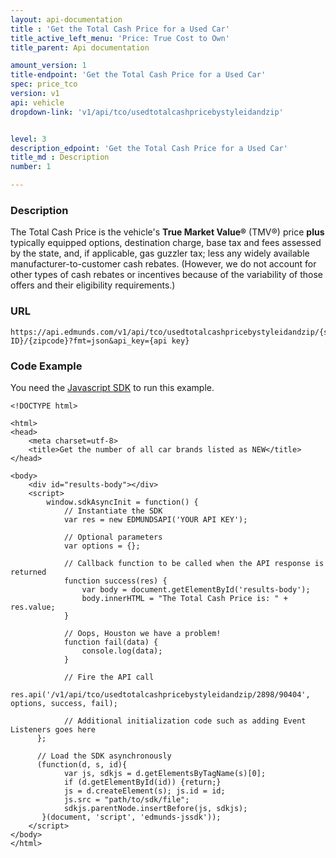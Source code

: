 ```yaml
---
layout: api-documentation
title : 'Get the Total Cash Price for a Used Car'
title_active_left_menu: 'Price: True Cost to Own'
title_parent: Api documentation

amount_version: 1
title-endpoint: 'Get the Total Cash Price for a Used Car'
spec: price_tco
version: v1
api: vehicle
dropdown-link: 'v1/api/tco/usedtotalcashpricebystyleidandzip'


level: 3
description_edpoint: 'Get the Total Cash Price for a Used Car'
title_md : Description
number: 1

---
```


### Description

The Total Cash Price is the vehicle's **True Market Value®** (TMV®) price **plus** typically equipped options, destination charge, base tax and fees assessed by the state, and, if applicable, gas guzzler tax; less any widely available manufacturer-to-customer cash rebates. (However, we do not account for other types of cash rebates or incentives because of the variability of those offers and their eligibility requirements.)

### URL

	https://api.edmunds.com/v1/api/tco/usedtotalcashpricebystyleidandzip/{style ID}/{zipcode}?fmt=json&api_key={api key}
	
### Code Example

You need the [Javascript SDK](https://github.com/EdmundsAPI/edmunds-javascript-sdk) to run this example.

	<!DOCTYPE html>

	<html>
	<head>
		<meta charset=utf-8>
		<title>Get the number of all car brands listed as NEW</title>
	</head>

	<body>
		<div id="results-body"></div>
		<script>
		  	window.sdkAsyncInit = function() {
		    	// Instantiate the SDK
				var res = new EDMUNDSAPI('YOUR API KEY');

				// Optional parameters
				var options = {};

				// Callback function to be called when the API response is returned
				function success(res) {
					var body = document.getElementById('results-body');
					body.innerHTML = "The Total Cash Price is: " + res.value;
				}

				// Oops, Houston we have a problem!
				function fail(data) {
					console.log(data);
				}

				// Fire the API call
				res.api('/v1/api/tco/usedtotalcashpricebystyleidandzip/2898/90404', options, success, fail);

			    // Additional initialization code such as adding Event Listeners goes here
		  };

		  // Load the SDK asynchronously
		  (function(d, s, id){
		     	var js, sdkjs = d.getElementsByTagName(s)[0];
		     	if (d.getElementById(id)) {return;}
		     	js = d.createElement(s); js.id = id;
		     	js.src = "path/to/sdk/file";
		     	sdkjs.parentNode.insertBefore(js, sdkjs);
		   }(document, 'script', 'edmunds-jssdk'));
		</script>
	</body>
	</html>
